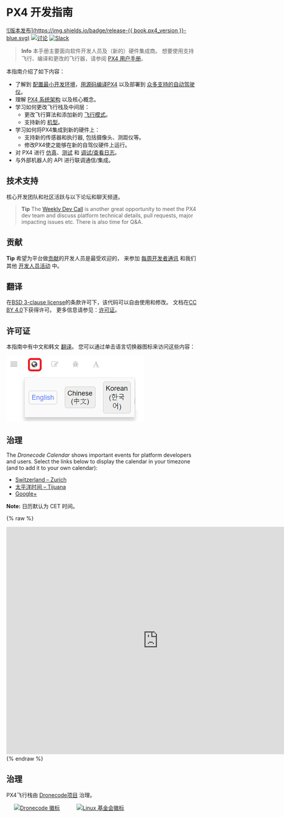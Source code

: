 # PX4 开发指南

[![版本发布](https://img.shields.io/badge/release-{{ book.px4_version }}-blue.svg)](https://github.com/PX4/PX4-Autopilot/releases) [![讨论](https://img.shields.io/badge/discuss-px4-ff69b4.svg)](http://discuss.px4.io/) [![Slack](https://px4-slack.herokuapp.com/badge.svg)](http://slack.px4.io)

> **Info** 本手册主要面向软件开发人员及（新的）硬件集成商。 想要使用支持飞行、编译和更改的飞行器，请参阅 [PX4 用户手册](https://docs.px4.io/en/)。

本指南介绍了如下内容：

* 了解到 [配置最小开发环境](setup/config_initial.md)，[用源码编译PX4](setup/building_px4.md) 以及部署到 [众多支持的自动驾驶仪](https://docs.px4.io/en/flight_controller/)。
* 理解 [PX4 系统架构](concept/architecture.md) 以及核心概念。
* 学习如何更改飞行栈及中间层：
  - 更改飞行算法和添加新的 [飞行模式](concept/flight_modes.md)。
  - 支持新的 [机型](airframes/README.md)。
* 学习如何将PX4集成到新的硬件上：
  - 支持新的传感器和执行器, 包括摄像头、测距仪等。
  - 修改PX4使之能够在新的自驾仪硬件上运行。
* 对 PX4 进行 [仿真](simulation/README.md)、[测试](test_and_ci/README.md) 和 [调试/查看日志](debug/README.md)。
* 与外部机器人的 API 进行联调通信/集成。


## 技术支持

核心开发团队和社区活跃与以下论坛和聊天频道。

> **Tip** The [Weekly Dev Call](contribute/dev_call.md) is another great opportunity to meet the PX4 dev team and discuss platform technical details, pull requests, major impacting issues etc. There is also time for Q&A.

## 贡献

**Tip** 希望为平台做[贡献](contribute/README.md)的开发人员是最受欢迎的， 来参加 [每周开发者通讯](contribute/README.md#dev_call) 和我们其他 [开发人员活动](contribute/README.md#calendar) 中。


## 翻译

在[BSD 3-clause license](https://opensource.org/licenses/BSD-3-Clause)的条款许可下，该代码可以自由使用和修改。 文档在[CC BY 4.0](https://creativecommons.org/licenses/by/4.0/)下获得许可。 更多信息请参见：[许可证](contribute/licenses.md)。

## 许可证

本指南中有中文和韩文 [翻译](contribute/docs.md#translation)。 您可以通过单击语言切换器图标来访问这些内容：

![Gitbook 语言选择器](../assets/gitbook/gitbook_language_selector.png)

<a id="calendar"></a>

## 治理

The *Dronecode Calendar* shows important events for platform developers and users. Select the links below to display the calendar in your timezone (and to add it to your own calendar):
* [Switzerland – Zurich](https://calendar.google.com/calendar/embed?src=linuxfoundation.org_g21tvam24m7pm7jhev01bvlqh8%40group.calendar.google.com&ctz=Europe%2FZurich)
* [太平洋时间 – Tijuana](https://calendar.google.com/calendar/embed?src=linuxfoundation.org_g21tvam24m7pm7jhev01bvlqh8%40group.calendar.google.com&ctz=America%2FTijuana)
* [Google+](https://calendar.google.com/calendar/embed?src=linuxfoundation.org_g21tvam24m7pm7jhev01bvlqh8%40group.calendar.google.com&ctz=Australia%2FSydney)

**Note:** 日历默认为 CET 时间。


{% raw %}
<iframe src="https://calendar.google.com/calendar/embed?title=Dronecode%20Calendar&amp;mode=WEEK&amp;height=600&amp;wkst=1&amp;bgcolor=%23FFFFFF&amp;src=linuxfoundation.org_g21tvam24m7pm7jhev01bvlqh8%40group.calendar.google.com&amp;color=%23691426&amp;ctz=Europe%2FZurich" style="border-width:0" width="800" height="600" frameborder="0" scrolling="no" mark="crwd-mark"></iframe>
{% endraw %}


## 治理

PX4飞行栈由 [Dronecode项目](https://www.dronecode.org/) 治理。

<a href="https://www.dronecode.org/" style="padding:20px" ><img src="https://mavlink.io/assets/site/logo_dronecode.png" alt="Dronecode 徽标" width="110px"/></a>
<a href="https://www.linuxfoundation.org/projects" style="padding:20px;"><img src="https://mavlink.io/assets/site/logo_linux_foundation.png" alt="Linux 基金会徽标" width="80px" /></a>
<div style="padding:10px">&nbsp;</div>
